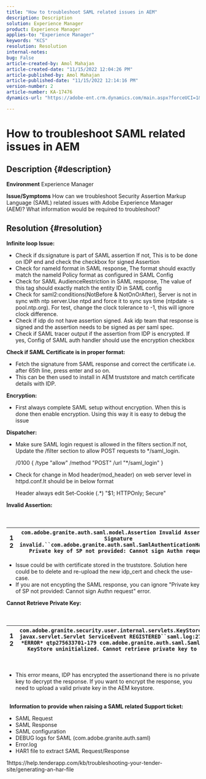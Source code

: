 ```yaml
---
title: "How to troubleshoot SAML related issues in AEM"
description: Description
solution: Experience Manager
product: Experience Manager
applies-to: "Experience Manager"
keywords: "KCS"
resolution: Resolution
internal-notes: 
bug: False
article-created-by: Amol Mahajan
article-created-date: "11/15/2022 12:04:26 PM"
article-published-by: Amol Mahajan
article-published-date: "11/15/2022 12:14:16 PM"
version-number: 2
article-number: KA-17476
dynamics-url: "https://adobe-ent.crm.dynamics.com/main.aspx?forceUCI=1&pagetype=entityrecord&etn=knowledgearticle&id=d025b6a0-dd64-ed11-9561-6045bd006a22"

---
```

# How to troubleshoot SAML related issues in AEM

## Description {#description}

<b>Environment</b>
Experience Manager


<b>Issue/Symptoms</b>
How can we troubleshoot Security Assertion Markup Language (SAML) related issues with Adobe Experience Manager (AEM)? What information would be required to troubleshoot?


## Resolution {#resolution}


<b>Infinite loop Issue:</b>

- Check if ds:signature is part of SAML assertion  If not, This is to be done on IDP end and check the checkbox for signed Assertion
- Check for nameId format in SAML response, The format should exactly match the nameId Policy format as configured in SAML Config
- Check for SAML AudienceRestriction in SAML response, The value of this tag should exactly match the entity ID in SAML config
- Check for saml2:conditions(NotBefore & NotOnOrAfter), Server is not in sync with ntp server.Use ntpd and force it to sync sys time (ntpdate -s pool.ntp.org). For test, change the clock tolerance to -1, this will ignore clock difference.
- Check if idp do not have assertion signed. Ask idp team that response is signed and the assertion needs to be signed as per saml spec.
- Check if SAML tracer output if the assertion from IDP is encrypted. If yes, Config of SAML auth handler should use the encryption checkbox


<b>Check if SAML Certificate is in proper format:</b>

- Fetch the signature from SAML response and correct the certificate i.e. after 65th line, press enter and so on.
- This can be then used to install in AEM truststore and match certificate details with IDP.


<b>Encryption:</b>

- First always complete SAML setup without encryption. When this is done then enable encryption. Using this way it is easy to debug the issue


<b>Dispatcher:</b>

- Make sure SAML login request is allowed in the filters section.If not, Update the /filter section to allow POST requests to \*/saml_login.

    

    /0100 { /type "allow" /method "POST" /url "\*/saml_login" }


- Check for change in Mod header(mod_header) on web server level in httpd.conf.It should be in below format

     Header always edit Set-Cookie (.\*) "$1; HTTPOnly; Secure"


<b>Invalid Assertion:</b>
<br> <br> <br>

| 1<br>2 | `com.adobe.granite.auth.saml.model.Assertion Invalid Assertion: Signature invalid.``com.adobe.granite.auth.saml.SamlAuthenticationHandler Private key of SP not provided: Cannot sign Authn request` |
| --- | --- |


- Issue could be with certificate stored in the truststore. Solution here could be to delete and re-upload the new idp_cert and check the use-case.
- If you are not encypting the SAML response, you can ignore "Private key of SP not provided: Cannot sign Authn request" error.


<b>Cannot Retrieve Private Key:</b>
<br> <br> <br>

| 1<br>2 | `com.adobe.granite.security.user.internal.servlets.KeyStoreManagingServlet,1121, javax.servlet.Servlet ServiceEvent REGISTERED``saml.log:27.01.2019 14:16:13.642 *ERROR* qtp275633701-179 com.adobe.granite.auth.saml.SamlAuthenticationHandler KeyStore uninitialized. Cannot retrieve private key to decrypt assertions.` |
| --- | --- |

 
- This error means, IDP has encrypted the assertionand there is no private key to decrypt the response. If you want to encrypt the response, you need to upload a valid private key in the AEM keystore.

<br> 
<b>Information to provide when raising a SAML related Support ticket:</b>

- SAML Request
- SAML Response
- SAML configuration
- DEBUG logs for SAML (com.adobe.granite.auth.saml)
- Error.log
- HAR1 file to extract SAML Request/Response


1https://help.tenderapp.com/kb/troubleshooting-your-tender-site/generating-an-har-file
